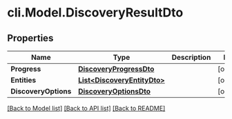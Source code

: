 # cli.Model.DiscoveryResultDto

## Properties

Name | Type | Description | Notes
------------ | ------------- | ------------- | -------------
**Progress** | [**DiscoveryProgressDto**](DiscoveryProgressDto.md) |  | [optional] 
**Entities** | [**List&lt;DiscoveryEntityDto&gt;**](DiscoveryEntityDto.md) |  | [optional] 
**DiscoveryOptions** | [**DiscoveryOptionsDto**](DiscoveryOptionsDto.md) |  | [optional] 

[[Back to Model list]](../README.md#documentation-for-models) [[Back to API list]](../README.md#documentation-for-api-endpoints) [[Back to README]](../README.md)

